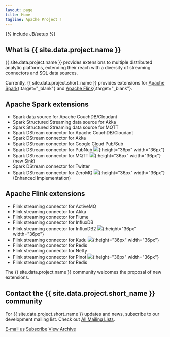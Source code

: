 ```yaml
---
layout: page
title: Home
tagline: Apache Project !
---
```

<!--
{% comment %}
Licensed to the Apache Software Foundation (ASF) under one or more
contributor license agreements.  See the NOTICE file distributed with
this work for additional information regarding copyright ownership.
The ASF licenses this file to you under the Apache License, Version 2.0
(the "License"); you may not use this file except in compliance with
the License.  You may obtain a copy of the License at

http://www.apache.org/licenses/LICENSE-2.0

Unless required by applicable law or agreed to in writing, software
distributed under the License is distributed on an "AS IS" BASIS,
WITHOUT WARRANTIES OR CONDITIONS OF ANY KIND, either express or implied.
See the License for the specific language governing permissions and
limitations under the License.
{% endcomment %}
-->

{% include JB/setup %}

## What is {{ site.data.project.name }}

{{ site.data.project.name }} provides extensions to multiple distributed analytic platforms, extending their reach with a diversity of streaming connectors and SQL data sources.

Currently, {{ site.data.project.short_name }} provides extensions for [Apache Spark](http://spark.apache.org){:target="_blank"} and [Apache Flink](http://flink.apache.org){:target="_blank"}.


## Apache Spark extensions

 - Spark data source for Apache CouchDB/Cloudant
 - Spark Structured Streaming data source for Akka
 - Spark Structured Streaming data source for MQTT
 - Spark DStream connector for Apache CouchDB/Cloudant
 - Spark DStream connector for Akka
 - Spark DStream connector for Google Cloud Pub/Sub
 - Spark DStream connector for PubNub ![](/assets/themes/apache-clean/img/new-black.png){:height="36px" width="36px"}
 - Spark DStream connector for MQTT ![](/assets/themes/apache-clean/img/new-black.png){:height="36px" width="36px"} (new Sink)
 - Spark DStream connector for Twitter
 - Spark DStream connector for ZeroMQ ![](/assets/themes/apache-clean/img/new-black.png){:height="36px" width="36px"} (Enhanced Implementation)


## Apache Flink extensions

 - Flink streaming connector for ActiveMQ
 - Flink streaming connector for Akka
 - Flink streaming connector for Flume
 - Flink streaming connector for InfluxDB 
 - Flink streaming connector for InfluxDB2 ![](/assets/themes/apache-clean/img/new-black.png){:height="36px" width="36px"}
 - Flink streaming connector for Kudu ![](/assets/themes/apache-clean/img/new-black.png){:height="36px" width="36px"}
 - Flink streaming connector for Redis
 - Flink streaming connector for Netty
 - Flink streaming connector for Pinot ![](/assets/themes/apache-clean/img/new-black.png){:height="36px" width="36px"}
 - Flink streaming connector for Redis


The {{ site.data.project.name }} community welcomes the proposal of new extensions.

## Contact the {{ site.data.project.short_name }} community

For {{ site.data.project.short_name }} updates and news, subscribe to our development mailing list. Check out [All Mailing Lists](/community).

<div class="row">
  <div class="col-md-12">
      <a href="mailto:{{ site.data.project.dev_list }}?subject=Please update your subject" class="btn btn-primary btn-lg bigFingerButton" role="button">E-mail us</a>
      <a href="mailto:{{ site.data.project.dev_list_subscribe }}?subject=send this email to subscribe" class="btn btn-primary btn-lg bigFingerButton" role="button">Subscribe</a>
      <a href="{{ site.data.project.dev_list_archive_mailarchive }}" target="_blank" class="btn btn-primary btn-lg bigFingerButton" role="button">View Archive</a>
  </div>
</div>
